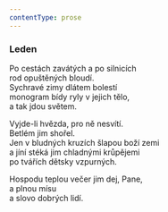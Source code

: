 ```yaml
---
contentType: prose
---
```


### Leden

Po cestách zavátých a po silnicích  
rod opuštěných bloudí.  
Sychravé zimy dlátem bolestí  
monogram bídy ryly v jejich tělo,  
a tak jdou světem.

Vyjde-li hvězda, pro ně nesvítí.  
Betlém jim shořel.  
Jen v bludných kruzích šlapou boží zemi  
a jíní stéká jim chladnými krůpějemi  
po tvářích dětsky vzpurných.

Hospodu teplou večer jim dej, Pane,  
a plnou mísu  
a slovo dobrých lidí.
